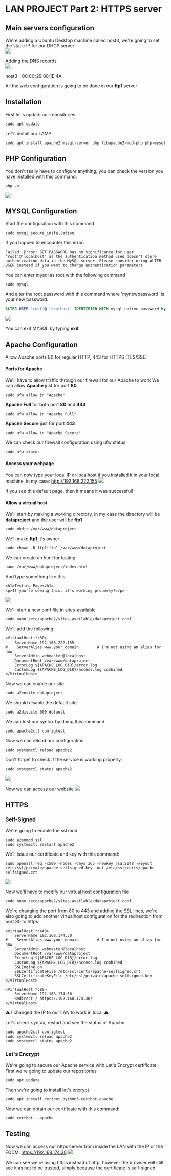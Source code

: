 # LAN PROJECT Part 2: HTTPS server
## Main servers configuration
We're adding a Ubuntu Desktop machine called host3, we're going to set the static IP for our DHCP server  
![](https://hackmd.io/_uploads/HJP09aHDn.png)

Adding the DNS records  
![](https://hackmd.io/_uploads/HJDvsTHwn.png)

host3 - 00:0C:29:08:1E:4A

All the web configuration is going to be done in our **ftp1** server

## Installation
First let's update our repositories
```shell
sudo apt update
```

Let's install our LAMP
```shell
sudo apt install apache2 mysql-server php libapache2-mod-php php-mysql
```
## PHP Configuration
You don't really have to configure anything, you can check the version you have installed with this command:
```shell
php -v
```
![](https://hackmd.io/_uploads/Hyg4YDEPh.png)

## MYSQL Configuration
Start the configuration with this command
```shell
sudo mysql_secure_installation
```

If you happen to encounter this error:
```shell
Failed! Error: SET PASSWORD has no significance for user 'root'@'localhost' as the authentication method used doesn't store authentication data in the MySQL server. Please consider using ALTER USER instead if you want to change authentication parameters
```

You can enter mysql as root with the following command
```shell
sudo mysql
```

And alter the root password with this command where 'mynewpassword' is your new password.
```sql
ALTER USER 'root'@'localhost' IDENTIFIED WITH mysql_native_password by 'mynewpassword';
```
![](https://hackmd.io/_uploads/SJcqdDEPh.png)

You can exit MYSQL by typing **exit**

## Apache Configuration
Allow Apache ports 80 for regular HTTP, 443 for HTTPS (TLS/SSL)

#### Ports for Apache
We'll have to allow traffic through our firewall for our Apache to work
We can allow **Apache** just for port **80**
```shell
sudo ufw allow in "Apache"
```

**Apache Full** for both port **80** and **443**
```shell
sudo ufw allow in "Apache Full"
```

**Apache Secure** just for port **443**
```shell
sudo ufw allow in "Apache Secure"
```

We can check our firewall configuration using ufw status
```shell
sudo ufw status
```

#### Access your webpage
You can now type your local IP or localhost if you installed it in your local machine, in my case:
http://192.168.222.155
![](https://hackmd.io/_uploads/r10jvvVwn.png)

If you see this default page, then it means it was successful!

#### Allow a virtual host
We'll start by making a working directory, in my case the directory will be **dataproject** and the user will be **ftp1**
```shell
sudo mkdir /var/www/dataproject
```

We'll make **ftp1** it's owner
```shell
sudo chown -R ftp1:ftp1 /var/www/dataproject
```

We can create an html for testing
```shell
nano /var/www/dataproject/index.html
```

And type something like this
```shell
<h1>Testing Page</h1>
<p>If you're seeing this, it's working properly!</p>
```
![](https://hackmd.io/_uploads/SkEZAvVv3.png)

We'll start a new conf file in sites-available
```shell
sudo nano /etc/apache2/sites-available/dataproject.conf
```

We'll add the following:
```shell
<VirtualHost *:80>
    ServerName 192.168.222.155
#    ServerAlias www.your_domain        # I'm not using an alias for now
    ServerAdmin webmaster@localhost
    DocumentRoot /var/www/dataproject
    ErrorLog ${APACHE_LOG_DIR}/error.log
    CustomLog ${APACHE_LOG_DIR}/access.log combined
</VirtualHost>
```

Now we can enable our site
```shell
sudo a2ensite dataproject
```

We should disable the default site
```shell
sudo a2dissite 000-default
```

We can test our syntax by doing this command
```shell
sudo apache2ctl configtest
```

Now we can reload our configuration 
```shell
sudo systemctl reload apache2
```

Don't forget to check if the service is working properly:
```shell
sudo systemctl status apache2
```
![](https://hackmd.io/_uploads/BJzFCDNPh.png)

Now we can access our website
![](https://hackmd.io/_uploads/HkEhAwVPn.png)

## HTTPS
### Self-Signed
We're going to enable the ssl mod
```shell
sudo a2enmod ssl
sudo systemctl restart apache2
```
We'll issue our certificate and key with this command:
```shell
sudo openssl req -x509 -nodes -days 365 -newkey rsa:2048 -keyout /etc/ssl/private/apache-selfsigned.key -out /etc/ssl/certs/apache-selfsigned.crt
```
![](https://hackmd.io/_uploads/BJouwaHvn.png)

Now we'll have to modify our virtual host configuration file
```shell
sudo nano /etc/apache2/sites-available/dataproject.conf
```

We're changing the port from 80 to 443 and adding the SSL lines, we're also going to add another virtualhost configuration for the redirection from port 80 to https
```shell
<VirtualHost *:443>
    ServerName 192.168.174.30
#    ServerAlias www.your_domain        # I'm not using an alias for now
    ServerAdmin webmaster@localhost
    DocumentRoot /var/www/dataproject
    ErrorLog ${APACHE_LOG_DIR}/error.log
    CustomLog ${APACHE_LOG_DIR}/access.log combined
    SSLEngine on
    SSLCertificateFile /etc/ssl/certs/apache-selfsigned.crt
    SSLCertificateKeyFile /etc/ssl/private/apache-selfsigned.key
</VirtualHost>

<VirtualHost *:80>
    ServerName 192.168.174.30
    Redirect / https://192.168.174.30/
</VirtualHost>
```
:warning: I changed the IP to our LAN to work in local :warning: 

Let's check syntax, restart and see the status of Apache
```shell
sudo apache2ctl configtest
sudo systemctl reload apache2
sudo systemctl status apache2
```

### Let's Encrypt
We're going to secure our Apache service with Let's Encrypt certificate
First we're going to update our repositories
```shell
sudo apt update
```

Then we're going to install let's encrypt
```shell
sudo apt install certbot python3-certbot-apache
```

Now we can obtain our certificate with this command:
```shell
sudo certbot --apache
```

## Testing
Now we can access our https server from inside the LAN with the IP or the FQDM:
https://192.168.174.30
![](https://hackmd.io/_uploads/HJxd66rP2.png)

We can see we're using https instead of http, however the browser will still see it as not to be trusted, simply because the certificate is self-signed.